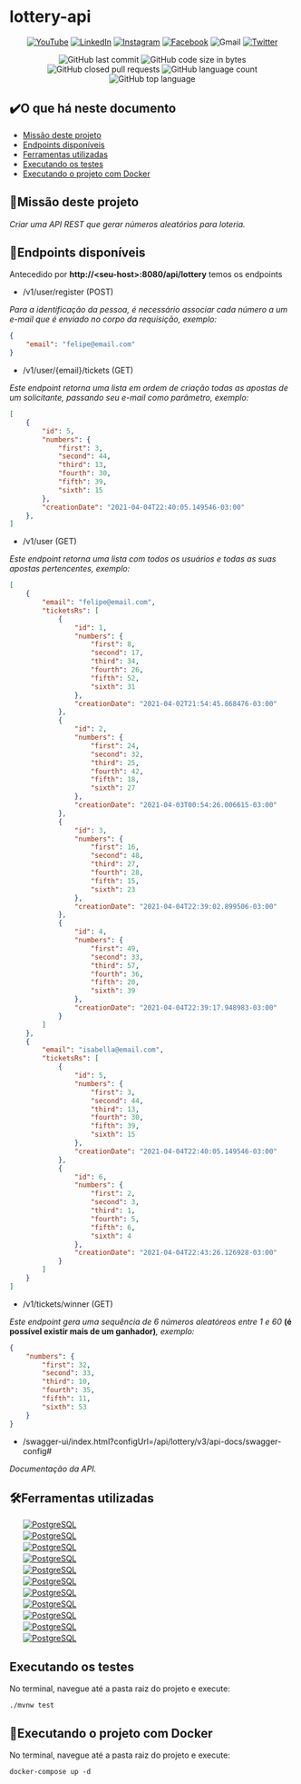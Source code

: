 # lottery-api

<p align="center">
  <a href="https://www.youtube.com/channel/UCTHEnDuI2uIYeTwV4RR7nOA">
    <img alt="YouTube" src="https://img.shields.io/badge/YouTube-FF0000?logo=youtube&logoColor=write" /><a/>
   <a href="https://www.linkedin.com/in/felipe-gadelha-diniz-da-silva-aaaa4a158/">
    <img alt="LinkedIn" src="https://img.shields.io/badge/LinkedIn-0077B5?logo=linkedin&logoColor=white" /><a/>
  <a href="https://www.instagram.com/fe3liip3/">  
    <img alt="Instagram" src="https://img.shields.io/badge/Instagram-E4405F?logo=instagram&logoColor=white" /><a/>
  <a href="https://www.facebook.com/felipe.gadelha.545/">
    <img alt="Facebook" src="https://img.shields.io/badge/Facebook-1877F2?logo=facebook&logoColor=white" /><a/>
    <img alt="Gmail" src="https://img.shields.io/badge/Gmail-D14836?logo=gmail&logoColor=white" />
	<a href="https://twitter.com/Felipe52956739">
      <img alt="Twitter" src="https://img.shields.io/twitter/follow/Felipe52956739?label=Follow%20%40Felipe52956739&logo=Twitter&style=flat"></a>
</p>
<p align="center">
	<img alt="GitHub last commit" src="https://img.shields.io/github/last-commit/FelipeGadelha/lottery-api?logo=GitHub&style=flat">
	<img alt="GitHub code size in bytes" src="https://img.shields.io/github/languages/code-size/FelipeGadelha/lottery-api?logo=GitHub">
	<img alt="GitHub closed pull requests" src="https://img.shields.io/github/issues-pr-closed/FelipeGadelha/lottery-api?logo=GitHub">
	<img alt="GitHub language count" src="https://img.shields.io/github/languages/count/FelipeGadelha/lottery-api?logo=GitHub">
	<img alt="GitHub top language" src="https://img.shields.io/github/languages/top/FelipeGadelha/lottery-api?logo=GitHub">
</p>

## :heavy_check_mark:O que há neste documento
- [Missão deste projeto](https://github.com/FelipeGadelha/lottery-api#speech_balloonmissão-deste-projeto)
- [Endpoints disponíveis](https://github.com/FelipeGadelha/lottery-api#mag_rightendpoints-disponíveis)
- [Ferramentas utilizadas](https://github.com/FelipeGadelha/lottery-api#hammer_and_wrenchferramentas-utilizadas)
- [Executando os testes](https://github.com/FelipeGadelha/lottery-api#executando-os-testes)
- [Executando o projeto com Docker](https://github.com/FelipeGadelha/lottery-api#whaleexecutando-o-projeto-com-docker)


## :speech_balloon:Missão deste projeto

_Criar uma API REST que gerar números aleatórios para loteria._

## :mag_right:Endpoints disponíveis

Antecedido por <Strong>http://\<seu-host\>:8080/api/lottery</Strong> temos os endpoints

- /v1/user/register \(POST\) <br>

_Para a identificação da pessoa, é necessário associar cada número a um e-mail que é enviado no corpo da requisição, exemplo:_

```Json
{
	"email": "felipe@email.com"
}
```
- /v1/user/{email}/tickets \(GET\) <br>

_Este endpoint retorna uma lista em ordem de criação todas as apostas de um solicitante, passando seu e-mail como parâmetro, exemplo:_

```Json
[
    {
        "id": 5,
        "numbers": {
            "first": 3,
            "second": 44,
            "third": 13,
            "fourth": 30,
            "fifth": 39,
            "sixth": 15
        },
        "creationDate": "2021-04-04T22:40:05.149546-03:00"
    },
]
```

- /v1/user \(GET\) <br>

_Este endpoint retorna uma lista com todos os usuários e todas as suas apostas pertencentes, exemplo:_

```Json
[
    {
        "email": "felipe@email.com",
        "ticketsRs": [
            {
                "id": 1,
                "numbers": {
                    "first": 8,
                    "second": 17,
                    "third": 34,
                    "fourth": 26,
                    "fifth": 52,
                    "sixth": 31
                },
                "creationDate": "2021-04-02T21:54:45.868476-03:00"
            },
            {
                "id": 2,
                "numbers": {
                    "first": 24,
                    "second": 32,
                    "third": 25,
                    "fourth": 42,
                    "fifth": 18,
                    "sixth": 27
                },
                "creationDate": "2021-04-03T00:54:26.006615-03:00"
            },
            {
                "id": 3,
                "numbers": {
                    "first": 16,
                    "second": 48,
                    "third": 27,
                    "fourth": 28,
                    "fifth": 15,
                    "sixth": 23
                },
                "creationDate": "2021-04-04T22:39:02.899506-03:00"
            },
            {
                "id": 4,
                "numbers": {
                    "first": 49,
                    "second": 33,
                    "third": 57,
                    "fourth": 36,
                    "fifth": 20,
                    "sixth": 39
                },
                "creationDate": "2021-04-04T22:39:17.948983-03:00"
            }
        ]
    },
    {
        "email": "isabella@email.com",
        "ticketsRs": [
            {
                "id": 5,
                "numbers": {
                    "first": 3,
                    "second": 44,
                    "third": 13,
                    "fourth": 30,
                    "fifth": 39,
                    "sixth": 15
                },
                "creationDate": "2021-04-04T22:40:05.149546-03:00"
            },
            {
                "id": 6,
                "numbers": {
                    "first": 2,
                    "second": 3,
                    "third": 1,
                    "fourth": 5,
                    "fifth": 6,
                    "sixth": 4
                },
                "creationDate": "2021-04-04T22:43:26.126928-03:00"
            }
        ]
    }
]
```
- /v1/tickets/winner \(GET\) <br>

_Este endpoint gera uma sequência de 6 números aleatóreos entre 1 e 60_ <strong> (é possível existir mais de um ganhador)</strong>_, exemplo:_


```Json
{
    "numbers": {
        "first": 32,
        "second": 33,
        "third": 10,
        "fourth": 35,
        "fifth": 11,
        "sixth": 53
    }
}
```
- /swagger-ui/index.html?configUrl=/api/lottery/v3/api-docs/swagger-config# <br>

_Documentação da API._ 

## :hammer_and_wrench:Ferramentas utilizadas
<ul style="list-style-type: none;">
	<li  style="margin-bottom: 3px"><a href="https://www.linkedin.com/in/felipe-gadelha-diniz-da-silva-aaaa4a158/" target="_blank">
		<img alt="PostgreSQL" src="https://img.shields.io/badge/Java-FF0000?logo=java&logoColor=white" /></a></li>
		<li style="margin-bottom: 3px"><a href="https://www.linkedin.com/in/felipe-gadelha-diniz-da-silva-aaaa4a158/" target="_blank">
		<img alt="PostgreSQL" src="https://img.shields.io/badge/Maven-C71A36?logo={https://simpleicons.org/icons/apachemaven.svg}&logoColor=white" /></a></li>
	<li style="margin-bottom: 3px"><a href="https://www.linkedin.com/in/felipe-gadelha-diniz-da-silva-aaaa4a158/" target="_blank">
		<img alt="PostgreSQL" src="https://img.shields.io/badge/Spring%20Boot-6DB33F?logo=spring&logoColor=white" /></a></li>
	<li style="margin-bottom: 3px"><a href="https://www.linkedin.com/in/felipe-gadelha-diniz-da-silva-aaaa4a158/" target="_blank">
		<img alt="PostgreSQL" src="https://img.shields.io/badge/Spring%20Validation-6DB33F?logo=spring&logoColor=white" /></a></li>
	<li style="margin-bottom: 3px"><a href="https://www.linkedin.com/in/felipe-gadelha-diniz-da-silva-aaaa4a158/" target="_blank">
		<img alt="PostgreSQL" src="https://img.shields.io/badge/Spring%20Spring%20Data%20JPA-6DB33F?logo=spring&logoColor=white" /></a></li>
	<li style="margin-bottom: 3px"><a href="https://springdoc.org" target="_blank">
		<img alt="PostgreSQL" src="https://img.shields.io/badge/Springdoc%20OpenApi-6DB33F?logo=spring&logoColor=white" /></a></li>
	<li style="margin-bottom: 3px"><a href="https://www.linkedin.com/in/felipe-gadelha-diniz-da-silva-aaaa4a158/" target="_blank">
		<img alt="PostgreSQL" src="https://img.shields.io/badge/Modelmapper-14354C?logo=Maven&logoColor=white" /></a></li>
	<li style="margin-bottom: 3px"><a href="https://www.linkedin.com/in/felipe-gadelha-diniz-da-silva-aaaa4a158/" target="_blank">
		<img alt="PostgreSQL" src="https://img.shields.io/badge/Flyway-1572B6?logoColor=white" /></a></li>
	<li style="margin-bottom: 3px"><a href="https://www.linkedin.com/in/felipe-gadelha-diniz-da-silva-aaaa4a158/" target="_blank">
		<img alt="PostgreSQL" src="https://img.shields.io/badge/PostgreSQL-316192?logo=postgresql" /></a></li>
	<li style="margin-bottom: 3px"><a href="https://www.linkedin.com/in/felipe-gadelha-diniz-da-silva-aaaa4a158/" target="_blank">
		<img alt="PostgreSQL" src="https://img.shields.io/badge/Git-F05032?logo=git&logoColor=white" /></a></li>
	<li><a href="https://www.linkedin.com/in/felipe-gadelha-diniz-da-silva-aaaa4a158/" target="_blank">
		<img alt="PostgreSQL" src="https://img.shields.io/badge/Docker-2CA5E0?logo=docker&logoColor=white" /></a></li>
</ul>


## Executando os testes

No terminal, navegue até a pasta raiz do projeto e execute:

```shell
./mvnw test
```

## :whale:Executando o projeto com Docker

No terminal, navegue até a pasta raiz do projeto e execute:

```shell
docker-compose up -d
```
